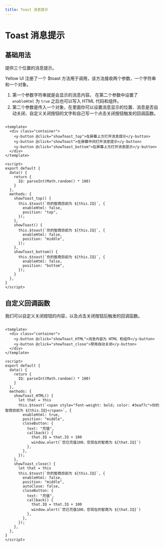 ```yaml
---
title: Toast 消息提示
---
```


# Toast 消息提示

## 基础用法

提供三个位置的消息提示。

<ClientOnly>
<yToast-demo></yToast-demo>
</ClientOnly>

Yellow UI 注册了一个 $toast 方法用于调用，该方法接收两个参数，一个字符串和一个对象。

1. 第一个参数字符串就是会显示的消息内容。 在第二个参数中设置了 `enableHtml` 为 `true` 之后也可以写入 HTML 代码和组件。
2. 第二个参数是传入一个对象，在里面你可以设置消息显示的位置、消息是否自动关闭、自定义关闭按钮的文字和自己写一个点击关闭按钮触发的回调函数。

```vue

<template>
  <div class="container">
    <y-button @click="showToast_top">在屏幕上方打开消息提示</y-button>
    <y-button @click="showToast">在屏幕中间打开消息提示</y-button>
    <y-button @click="showToast_bottom">在屏幕上方打开消息提示</y-button>
  </div>
</template>

<script>
export default {
  data() {
    return {
      IQ: parseInt(Math.random() * 100)
    }
  },
  methods: {
    showToast_top() {
      this.$toast(`你的智商目前为 ${this.IQ}`, {
        enableHtml: false,
        position: "top",
      });
    },
    showToast() {
      this.$toast(`你的智商目前为 ${this.IQ}`, {
        enableHtml: false,
        position: "middle",
      });
    },
    showToast_bottom() {
      this.$toast(`你的智商目前为 ${this.IQ}`, {
        enableHtml: false,
        position: "bottom",
      });
    }
  },
}
</script>
```

## 自定义回调函数

我们可以自定义关闭按钮的内容，以及点击关闭按钮后触发的回调函数。

<ClientOnly>
<yToast-demo-2></yToast-demo-2>
</ClientOnly>

```vue

<template>
  <div class="container">
    <y-button @click="showToast_HTML">消息内容为 HTML 和组件</y-button>
    <y-button @click="showToast_close">禁用自动关闭</y-button>
  </div>
</template>

<script>
export default {
  data() {
    return {
      IQ: parseInt(Math.random() * 100)
    }
  },
  methods: {
    showToast_HTML() {
      let that = this
      this.$toast(`<span style="font-weight: bold; color: #3eaf7c">你的智商目前为 ${this.IQ}</span>`, {
        enableHtml: true,
        position: "middle",
        closeButton: {
          text: "充值",
          callback() {
            that.IQ = that.IQ + 100
            window.alert(`您已充值100，您现在的智商为 ${that.IQ}`)
          },
        },
      });
    },
    showToast_close() {
      let that = this
      this.$toast(`你的智商目前为 ${this.IQ}`, {
        enableHtml: false,
        position: "middle",
        autoClose: false,
        closeButton: {
          text: "充值",
          callback() {
            that.IQ = that.IQ + 100
            window.alert(`您已充值100，您现在的智商为 ${that.IQ}`)
          },
        },
      });
    },
  },
}
</script>
```